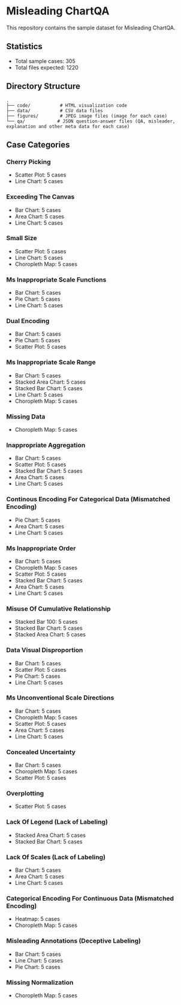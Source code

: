 # Misleading ChartQA

This repository contains the sample dataset for Misleading ChartQA.

## Statistics
- Total sample cases: 305
- Total files expected: 1220

## Directory Structure
```
.
├── code/           # HTML visualization code
├── data/           # CSV data files
├── figures/        # JPEG image files (image for each case)
└── qa/            # JSON question-answer files (QA, misleader, explanation and other meta data for each case)
```

## Case Categories

### Cherry Picking
- Scatter Plot: 5 cases
- Line Chart: 5 cases

### Exceeding The Canvas
- Bar Chart: 5 cases
- Area Chart: 5 cases
- Line Chart: 5 cases

### Small Size
- Scatter Plot: 5 cases
- Line Chart: 5 cases
- Choropleth Map: 5 cases

### Ms Inappropriate Scale Functions
- Bar Chart: 5 cases
- Pie Chart: 5 cases
- Line Chart: 5 cases

### Dual Encoding
- Bar Chart: 5 cases
- Pie Chart: 5 cases
- Scatter Plot: 5 cases

### Ms Inappropriate Scale Range 
- Bar Chart: 5 cases
- Stacked Area Chart: 5 cases
- Stacked Bar Chart: 5 cases
- Line Chart: 5 cases
- Choropleth Map: 5 cases

### Missing Data
- Choropleth Map: 5 cases

### Inappropriate Aggregation
- Bar Chart: 5 cases
- Scatter Plot: 5 cases
- Stacked Bar Chart: 5 cases
- Area Chart: 5 cases
- Line Chart: 5 cases

### Continous Encoding For Categorical Data (Mismatched Encoding)
- Pie Chart: 5 cases
- Area Chart: 5 cases
- Line Chart: 5 cases

### Ms Inappropriate Order 
- Bar Chart: 5 cases
- Choropleth Map: 5 cases
- Scatter Plot: 5 cases
- Stacked Bar Chart: 5 cases
- Area Chart: 5 cases
- Line Chart: 5 cases

### Misuse Of Cumulative Relationship
- Stacked Bar 100: 5 cases
- Stacked Bar Chart: 5 cases
- Stacked Area Chart: 5 cases

### Data Visual Disproportion
- Bar Chart: 5 cases
- Scatter Plot: 5 cases
- Pie Chart: 5 cases
- Line Chart: 5 cases

### Ms Unconventional Scale Directions
- Bar Chart: 5 cases
- Choropleth Map: 5 cases
- Scatter Plot: 5 cases
- Area Chart: 5 cases
- Line Chart: 5 cases

### Concealed Uncertainty
- Bar Chart: 5 cases
- Choropleth Map: 5 cases
- Scatter Plot: 5 cases

### Overplotting
- Scatter Plot: 5 cases

### Lack Of Legend (Lack of Labeling)
- Stacked Area Chart: 5 cases
- Stacked Bar Chart: 5 cases

### Lack Of Scales (Lack of Labeling)
- Bar Chart: 5 cases
- Area Chart: 5 cases
- Line Chart: 5 cases

### Categorical Encoding For Continuous Data (Mismatched Encoding)
- Heatmap: 5 cases
- Choropleth Map: 5 cases

### Misleading Annotations (Deceptive Labeling)
- Bar Chart: 5 cases
- Line Chart: 5 cases
- Pie Chart: 5 cases

### Missing Normalization
- Choropleth Map: 5 cases
